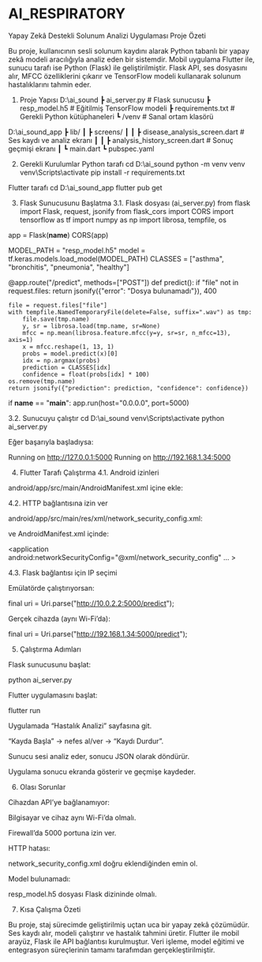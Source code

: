 # AI_RESPIRATORY

Yapay Zekâ Destekli Solunum Analizi Uygulaması
Proje Özeti

Bu proje, kullanıcının sesli solunum kaydını alarak Python tabanlı bir yapay zekâ modeli aracılığıyla analiz eden bir sistemdir.
Mobil uygulama Flutter ile, sunucu tarafı ise Python (Flask) ile geliştirilmiştir.
Flask API, ses dosyasını alır, MFCC özelliklerini çıkarır ve TensorFlow modeli kullanarak solunum hastalıklarını tahmin eder.

1. Proje Yapısı
D:\ai_sound
 ┣ ai_server.py             # Flask sunucusu
 ┣ resp_model.h5            # Eğitilmiş TensorFlow modeli
 ┣ requirements.txt         # Gerekli Python kütüphaneleri
 ┗ /venv                    # Sanal ortam klasörü

D:\ai_sound_app
 ┣ lib/
 ┃ ┣ screens/
 ┃ ┃ ┣ disease_analysis_screen.dart   # Ses kaydı ve analiz ekranı
 ┃ ┃ ┣ analysis_history_screen.dart   # Sonuç geçmişi ekranı
 ┃ ┗ main.dart
 ┗ pubspec.yaml

2. Gerekli Kurulumlar
Python tarafı
cd D:\ai_sound
python -m venv venv
venv\Scripts\activate
pip install -r requirements.txt

Flutter tarafı
cd D:\ai_sound_app
flutter pub get

3. Flask Sunucusunu Başlatma
3.1. Flask dosyası (ai_server.py)
from flask import Flask, request, jsonify
from flask_cors import CORS
import tensorflow as tf
import numpy as np
import librosa, tempfile, os

app = Flask(__name__)
CORS(app)

MODEL_PATH = "resp_model.h5"
model = tf.keras.models.load_model(MODEL_PATH)
CLASSES = ["asthma", "bronchitis", "pneumonia", "healthy"]

@app.route("/predict", methods=["POST"])
def predict():
    if "file" not in request.files:
        return jsonify({"error": "Dosya bulunamadı"}), 400

    file = request.files["file"]
    with tempfile.NamedTemporaryFile(delete=False, suffix=".wav") as tmp:
        file.save(tmp.name)
        y, sr = librosa.load(tmp.name, sr=None)
        mfcc = np.mean(librosa.feature.mfcc(y=y, sr=sr, n_mfcc=13), axis=1)
        x = mfcc.reshape(1, 13, 1)
        probs = model.predict(x)[0]
        idx = np.argmax(probs)
        prediction = CLASSES[idx]
        confidence = float(probs[idx] * 100)
    os.remove(tmp.name)
    return jsonify({"prediction": prediction, "confidence": confidence})

if __name__ == "__main__":
    app.run(host="0.0.0.0", port=5000)

3.2. Sunucuyu çalıştır
cd D:\ai_sound
venv\Scripts\activate
python ai_server.py


Eğer başarıyla başladıysa:

Running on http://127.0.0.1:5000
Running on http://192.168.1.34:5000

4. Flutter Tarafı Çalıştırma
4.1. Android izinleri

android/app/src/main/AndroidManifest.xml içine ekle:

<uses-permission android:name="android.permission.RECORD_AUDIO"/>
<uses-permission android:name="android.permission.READ_MEDIA_AUDIO"/>
<uses-permission android:name="android.permission.POST_NOTIFICATIONS"/>

4.2. HTTP bağlantısına izin ver

android/app/src/main/res/xml/network_security_config.xml:

<?xml version="1.0" encoding="utf-8"?>
<network-security-config>
  <base-config cleartextTrafficPermitted="true"/>
</network-security-config>


ve AndroidManifest.xml içinde:

<application
  android:networkSecurityConfig="@xml/network_security_config"
  ... >

4.3. Flask bağlantısı için IP seçimi

Emülatörde çalıştırıyorsan:

final uri = Uri.parse("http://10.0.2.2:5000/predict");


Gerçek cihazda (aynı Wi-Fi’da):

final uri = Uri.parse("http://192.168.1.34:5000/predict");

5. Çalıştırma Adımları

Flask sunucusunu başlat:

python ai_server.py


Flutter uygulamasını başlat:

flutter run


Uygulamada “Hastalık Analizi” sayfasına git.

“Kayda Başla” → nefes al/ver → “Kaydı Durdur”.

Sunucu sesi analiz eder, sonucu JSON olarak döndürür.

Uygulama sonucu ekranda gösterir ve geçmişe kaydeder.

6. Olası Sorunlar

Cihazdan API’ye bağlanamıyor:

Bilgisayar ve cihaz aynı Wi-Fi’da olmalı.

Firewall’da 5000 portuna izin ver.

HTTP hatası:

network_security_config.xml doğru eklendiğinden emin ol.

Model bulunamadı:

resp_model.h5 dosyası Flask dizininde olmalı.

7. Kısa Çalışma Özeti

Bu proje, staj sürecimde geliştirilmiş uçtan uca bir yapay zekâ çözümüdür.
Ses kaydı alır, modeli çalıştırır ve hastalık tahmini üretir.
Flutter ile mobil arayüz, Flask ile API bağlantısı kurulmuştur.
Veri işleme, model eğitimi ve entegrasyon süreçlerinin tamamı tarafımdan gerçekleştirilmiştir.
